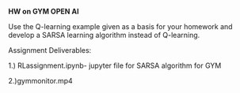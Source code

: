 **HW on GYM OPEN AI**

Use the Q-learning example given as a basis for your homework and develop a
SARSA learning algorithm instead of Q-learning.


Assignment Deliverables:

1.) RLassignment.ipynb- jupyter file for SARSA algorithm for GYM

2.)gymmonitor.mp4
